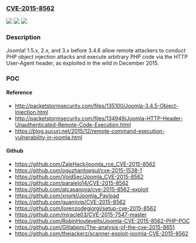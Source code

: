 ### [CVE-2015-8562](https://cve.mitre.org/cgi-bin/cvename.cgi?name=CVE-2015-8562)
![](https://img.shields.io/static/v1?label=Product&message=n%2Fa&color=blue)
![](https://img.shields.io/static/v1?label=Version&message=n%2Fa&color=blue)
![](https://img.shields.io/static/v1?label=Vulnerability&message=n%2Fa&color=brighgreen)

### Description

Joomla! 1.5.x, 2.x, and 3.x before 3.4.6 allow remote attackers to conduct PHP object injection attacks and execute arbitrary PHP code via the HTTP User-Agent header, as exploited in the wild in December 2015.

### POC

#### Reference
- http://packetstormsecurity.com/files/135100/Joomla-3.4.5-Object-Injection.html
- http://packetstormsecurity.com/files/134949/Joomla-HTTP-Header-Unauthenticated-Remote-Code-Execution.html
- https://blog.sucuri.net/2015/12/remote-command-execution-vulnerability-in-joomla.html

#### Github
- https://github.com/ZaleHack/joomla_rce_CVE-2015-8562
- https://github.com/oguzhantopgul/cve-2015-1538-1
- https://github.com/VoidSec/Joomla_CVE-2015-8562
- https://github.com/paralelo14/CVE-2015-8562
- https://github.com/atcasanova/cve-2015-8562-exploit
- https://github.com/xnorkl/Joomla_Payload
- https://github.com/guanjivip/CVE-2015-8562
- https://github.com/lorenzodegiorgi/setup-cve-2015-8562
- https://github.com/miracle03/CVE-2015-7547-master
- https://github.com/RobinHoutevelts/Joomla-CVE-2015-8562-PHP-POC
- https://github.com/Gitlabpro/The-analysis-of-the-cve-2015-8651
- https://github.com/thejackerz/scanner-exploit-joomla-CVE-2015-8562

